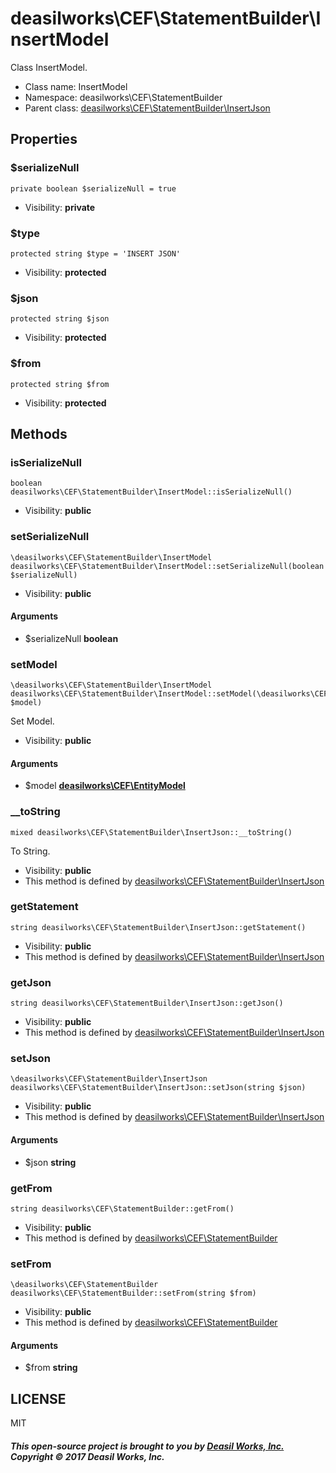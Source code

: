deasilworks\CEF\StatementBuilder\InsertModel
===============

Class InsertModel.




* Class name: InsertModel
* Namespace: deasilworks\CEF\StatementBuilder
* Parent class: [deasilworks\CEF\StatementBuilder\InsertJson](deasilworks-CEF-StatementBuilder-InsertJson.md)





Properties
----------


### $serializeNull

    private boolean $serializeNull = true





* Visibility: **private**


### $type

    protected string $type = 'INSERT JSON'





* Visibility: **protected**


### $json

    protected string $json





* Visibility: **protected**


### $from

    protected string $from





* Visibility: **protected**


Methods
-------


### isSerializeNull

    boolean deasilworks\CEF\StatementBuilder\InsertModel::isSerializeNull()





* Visibility: **public**




### setSerializeNull

    \deasilworks\CEF\StatementBuilder\InsertModel deasilworks\CEF\StatementBuilder\InsertModel::setSerializeNull(boolean $serializeNull)





* Visibility: **public**


#### Arguments
* $serializeNull **boolean**



### setModel

    \deasilworks\CEF\StatementBuilder\InsertModel deasilworks\CEF\StatementBuilder\InsertModel::setModel(\deasilworks\CEF\EntityModel $model)

Set Model.



* Visibility: **public**


#### Arguments
* $model **[deasilworks\CEF\EntityModel](deasilworks-CEF-EntityModel.md)**



### __toString

    mixed deasilworks\CEF\StatementBuilder\InsertJson::__toString()

To String.



* Visibility: **public**
* This method is defined by [deasilworks\CEF\StatementBuilder\InsertJson](deasilworks-CEF-StatementBuilder-InsertJson.md)




### getStatement

    string deasilworks\CEF\StatementBuilder\InsertJson::getStatement()





* Visibility: **public**
* This method is defined by [deasilworks\CEF\StatementBuilder\InsertJson](deasilworks-CEF-StatementBuilder-InsertJson.md)




### getJson

    string deasilworks\CEF\StatementBuilder\InsertJson::getJson()





* Visibility: **public**
* This method is defined by [deasilworks\CEF\StatementBuilder\InsertJson](deasilworks-CEF-StatementBuilder-InsertJson.md)




### setJson

    \deasilworks\CEF\StatementBuilder\InsertJson deasilworks\CEF\StatementBuilder\InsertJson::setJson(string $json)





* Visibility: **public**
* This method is defined by [deasilworks\CEF\StatementBuilder\InsertJson](deasilworks-CEF-StatementBuilder-InsertJson.md)


#### Arguments
* $json **string**



### getFrom

    string deasilworks\CEF\StatementBuilder::getFrom()





* Visibility: **public**
* This method is defined by [deasilworks\CEF\StatementBuilder](deasilworks-CEF-StatementBuilder.md)




### setFrom

    \deasilworks\CEF\StatementBuilder deasilworks\CEF\StatementBuilder::setFrom(string $from)





* Visibility: **public**
* This method is defined by [deasilworks\CEF\StatementBuilder](deasilworks-CEF-StatementBuilder.md)


#### Arguments
* $from **string**



## LICENSE

MIT

##### This open-source project is brought to you by [Deasil Works, Inc.](http://deasil.works/) Copyright &copy; 2017 Deasil Works, Inc.